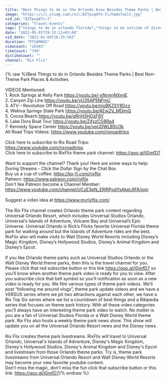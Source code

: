 ```yaml
---
title: "Best Things to do in the Orlando Area Besides Theme Parks | Best Non-Theme Park Places & Activities"
image: "https:\/\/i.ytimg.com\/vi\/DZTpvq4To-I\/hqdefault.jpg"
vid_id: "DZTpvq4To-I"
categories: "Travel-Events"
tags: ["things to do in orlando florida","things to do outside of disney world","best things to do in orlando florida"]
date: "2022-05-01T19:33:11+03:00"
vid_date: "2022-01-04T16:25:56Z"
duration: "PT16M46S"
viewcount: "16343"
likeCount: "749"
dislikeCount: ""
channel: "Rix Flix"
---
```

{% raw %}Best Things to do in Orlando Besides Theme Parks | Best Non-Theme Park Places &amp; Activities<br /><br />VIDEOS Mentioned:<br />1. Rock Springs at Kelly Park <a rel="nofollow" target="blank" href="https://youtu.be/-xNrmnNXmjE">https://youtu.be/-xNrmnNXmjE</a><br />2. Canyon Zip Line <a rel="nofollow" target="blank" href="https://youtu.be/yU35AP5NFmU">https://youtu.be/yU35AP5NFmU</a><br />3. ATV – Revolution Off Road <a rel="nofollow" target="blank" href="https://youtu.be/moBKZSY8Dcs">https://youtu.be/moBKZSY8Dcs</a><br />4. Wekiva Springs State Park <a rel="nofollow" target="blank" href="https://youtu.be/AEw2V_MDimQ">https://youtu.be/AEw2V_MDimQ</a><br />5. Cocoa Beach <a rel="nofollow" target="blank" href="https://youtu.be/gRnH3HOzF6Y">https://youtu.be/gRnH3HOzF6Y</a><br />6. Lake Dora Boat Tour <a rel="nofollow" target="blank" href="https://youtu.be/ZjfxzCG8Ra4">https://youtu.be/ZjfxzCG8Ra4</a><br />7. Kennedy Space Center <a rel="nofollow" target="blank" href="https://youtu.be/vpUDWLB5U3k">https://youtu.be/vpUDWLB5U3k</a><br />All Road Trips Videos: <a rel="nofollow" target="blank" href="https://www.youtube.com/rixroadtrips">https://www.youtube.com/rixroadtrips</a><br /><br />Click here to subscribe to Rix Road Trips: <a rel="nofollow" target="blank" href="https://www.youtube.com/rixroadtrips">https://www.youtube.com/rixroadtrips</a><br />Click here to subscribe to RixFlix theme park channel: <a rel="nofollow" target="blank" href="https://goo.gl/IGmfD7">https://goo.gl/IGmfD7</a> <br /><br />Want to support the channel? Thank you! Here are some ways to help:<br />During Streams - Click the Dollar Sign by the Chat Box<br />Buy us a cup of coffee: <a rel="nofollow" target="blank" href="https://ko-fi.com/rixflix">https://ko-fi.com/rixflix</a><br />Patreon: <a rel="nofollow" target="blank" href="https://www.patreon.com/rixflix">https://www.patreon.com/rixflix</a><br />Don't like Patreon become a Channel Member: <a rel="nofollow" target="blank" href="https://www.youtube.com/channel/UCzE3pN_ERlRPodYsAkeL6FA/join">https://www.youtube.com/channel/UCzE3pN_ERlRPodYsAkeL6FA/join</a><br /><br />Suggest a video idea at <a rel="nofollow" target="blank" href="https://www.myrixflix.com/">https://www.myrixflix.com/</a><br /><br />The Rix Flix channel creates Orlando theme park content regarding Universal Orlando Resort, which includes Universal Studios Orlando, Universal’s Islands of Adventure, Volcano Bay and Universal’s Epic Universe.  Universal Orlando is Rick’s Flicks favorite Universal Florida theme park for walking around but the Islands of Adventure rides are the best.  RixFlix also will make visits to Walt Disney World Resorts including Disney’s Magic Kingdom, Disney’s Hollywood Studios, Disney’s Animal Kingdom and Disney’s Epcot. <br /><br />If you like Orlando theme parks such as Universal Studios Orlando or the Walt Disney World theme parks, then this is the travel channel for you.  Please click that red subscribe button or this link <a rel="nofollow" target="blank" href="https://goo.gl/IGmfD7">https://goo.gl/IGmfD7</a> so you’ll know when another theme park video is ready for you to view. After you subscribe click that bell symbol so you’ll notification as soon as a new video is ready for you. We film various types of theme park videos. We’ll post “following me around vlogs”, theme park update videos and we have a VERSUS series where we pit two attractions against each other, we have a Rix Top Six series where we list a countdown of best things and a Rikipedia series that focuses on theme park history. With all these video categories you’ll always have an interesting theme park video to watch. No matter is you are a fan of Universal Studios Florida or a Walt Disney World theme park.  Rix Flix also hosts a weekly theme park news show.  This show will update you on all the Universal Orlando Resort news and the Disney news.<br /><br />Rix Flix creates theme park livestreams.  RixFlix will travel to Universal Orlando, Universal's Islands of Adventure, Disney's Magic Kingdom, Disney's Hollywood Studios, Disney's Animal Kingdom and Disney's Epcot and livestream from those Orlando theme parks.  Try is, theme park livestreams from Universal Orlando Resort and Walt Disney World Resorts may become your new favorite youtube content.<br />Don’t miss the magic, don’t miss the fun click that subscribe button or this link: <a rel="nofollow" target="blank" href="https://goo.gl/IGmfD7">https://goo.gl/IGmfD7</a>{% endraw %}
